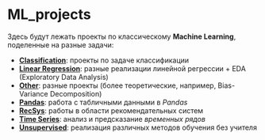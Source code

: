 # ML_projects

Здесь будут лежать проекты по классическому **Machine Learning**, поделенные на разные задачи:
* **[Classification](./Classification)**: проекты по задаче классификации
* **[Linear Regression](./Linear%20Regression)**: разные реализации линейной регрессии + EDA (Exploratory Data Analysis)
* **[Other](./Other)**: разные проекты (более теоретические, например, Bias-Variance Decomposition)
* **[Pandas](./Pandas)**: работа с табличными данными в *Pandas*
* **[RecSys](./RecSys)**: работы в области рекомендательных систем
* **[Time Series](./Time%20Series)**: анализ и предсказание _временных рядов_
* **[Unsupervised](./Unsupervised)**: реализация различных методов обучения без учителя
